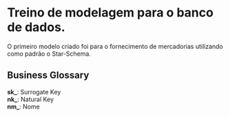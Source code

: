 # Treino de modelagem para o banco de dados.

O primeiro modelo criado foi para o fornecimento de mercadorias utilizando como padrão o Star-Schema.

## Business Glossary

**sk_**: Surrogate Key  
**nk_**: Natural Key  
**nm_**: Nome
